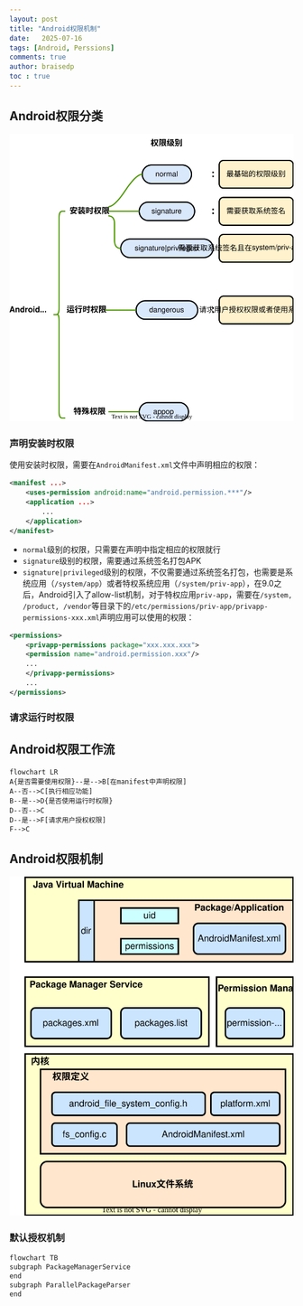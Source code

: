 ```yaml
---
layout: post
title: "Android权限机制"
date:   2025-07-16
tags: [Android, Perssions]
comments: true
author: braisedp
toc : true
---
```


<!-- more -->

## Android权限分类

![permission level](../images/2025-7-16-android_permission/permissons.svg)

### 声明安装时权限
使用安装时权限，需要在`AndroidManifest.xml`文件中声明相应的权限：
```xml
<manifest ...>
    <uses-permission android:name="android.permission.***"/>
    <application ...>
        ...
    </application>
</manifest>
```
- `normal`级别的权限，只需要在声明中指定相应的权限就行
- `signature`级别的权限，需要通过系统签名打包APK
- `signature|privileged`级别的权限，不仅需要通过系统签名打包，也需要是系统应用（`/system/app`）或者特权系统应用（`/system/priv-app`），在9.0之后，Android引入了allow-list机制，对于特权应用`priv-app`，需要在`/system, /product, /vendor`等目录下的`/etc/permissions/priv-app/privapp-permissions-xxx.xml`声明应用可以使用的权限：

```xml
<permissions>
    <privapp-permissions package="xxx.xxx.xxx">
    <permission name="android.permission.xxx"/>
    ...
    </privapp-permissions>
    ...
</permissions>
```

### 请求运行时权限



## Android权限工作流

```mermaid
flowchart LR
A{是否需要使用权限}--是-->B[在manifest中声明权限]
A--否-->C[执行相应功能]
B--是-->D{是否使用运行时权限}
D--否-->C
D--是-->F[请求用户授权权限]
F-->C
```

## Android权限机制

![permision arch](../images/2025-7-16-android_permission/permissionsarch.svg)

### 默认授权机制

```mermaid
flowchart TB
subgraph PackageManagerService
end
subgraph ParallelPackageParser
end
```


<!-- 在`\etc\permissions\platform.xml`中：
```xml
<permissions>
    <permission name="android.permission.BLUETOOTH_ADMIN" >
        <group gid="net_bt_admin" />
    </permission>
    ...
</permissions>
```
，通过上述语句定义了每个权限对应的GID，包启动器在启动时会扫描`platform.xml`文件，并维护<permissions, GID>列表，给安装的包进行授权时，会将权限对应的GID分配给应用的补充GID

在创建一个进程时，每个进程都会从`Zygote`进程`fork`一个`CopyOnWrite`的子进程，在`com_android_internal_os_Zygote.cpp`中，定义了`specializeCommon`方法：
```java
static void SpecializeCommon(JNIEnv* env, uid_t uid, gid_t gid, jintArray gids, ...) {
    ...
    SetGids(env, gids, is_child_zygote, fail_fn);
    ...
}
``` -->
### 
